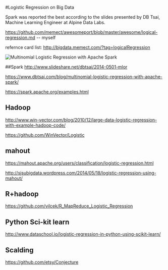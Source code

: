 #Logistic Regression on Big Data

Spark was reported the best according to the slides presented by DB Tsai, Machine Learning Engineer at Alpine Data Labs. 

https://github.com/memect/awesomeport/blob/master/awesome/logical-regression.md -- myself

refernce card list: http://bigdata.memect.com/?tag=logicalRegression

![Multinomial Logistic Regression with Apache Spark](http://bigdata.memect.com/wp-content/uploads/2014/08/6FecWQgJJdqMS2To2ySj8uUumg3pffw2gsa2fXtS3Dh4eATFk5wPEwMupvMTG46z_fae366e1a06d825094d3d00a50e8fdc6f326dd7d0b0cf5d47766e80dd3694e87.jpeg)

##Spark
http://www.slideshare.net/dbtsai/2014-0501-mlor

https://www.dbtsai.com/blog/multinomial-logistic-regression-with-apache-spark/

https://spark.apache.org/examples.html

## Hadoop
http://www.win-vector.com/blog/2010/12/large-data-logistic-regression-with-example-hadoop-code/

https://github.com/WinVector/Logistic

## mahout
https://mahout.apache.org/users/classification/logistic-regression.html

http://sjsubigdata.wordpress.com/2014/05/18/logistic-regression-using-mahout/

## R+hadoop
https://github.com/vilcek/R_MapReduce_Logistic_Regression

## Python Sci-kit learn
http://www.dataschool.io/logistic-regression-in-python-using-scikit-learn/


## Scalding
https://github.com/etsy/Conjecture
